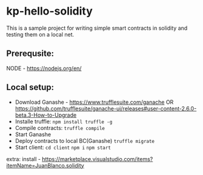 # kp-hello-solidity

This is a sample project for writing simple smart contracts in solidity and testing them on a local net.

## Prerequsite:

NODE - https://nodejs.org/en/

## Local setup:

- Download Ganashe - https://www.trufflesuite.com/ganache OR https://github.com/trufflesuite/ganache-ui/releases#user-content-2.6.0-beta.3-How-to-Upgrade
- Installe truffle: `npm install truffle -g`
- Compile contracts: `truffle compile`
- Start Ganashe
- Deploy contracts to local BC(Ganashe) `truffle migrate`
- Start client: `cd client` `npm i` `npm start`

extra:
install - https://marketplace.visualstudio.com/items?itemName=JuanBlanco.solidity
